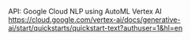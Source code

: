 API: Google Cloud NLP using AutoML Vertex AI
https://cloud.google.com/vertex-ai/docs/generative-ai/start/quickstarts/quickstart-text?authuser=1&hl=en
